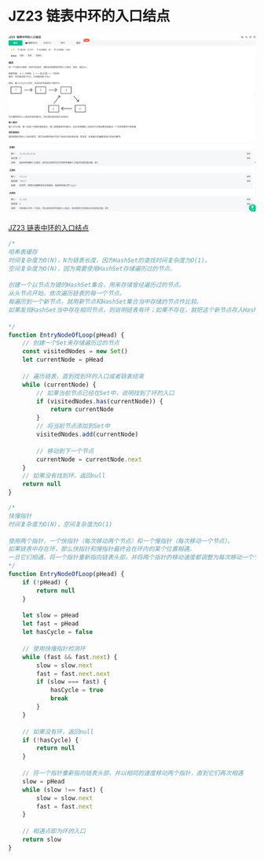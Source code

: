 # JZ23 链表中环的入口结点

![1](./img/JZ23%20链表中环的入口结点%201.jpg)
![2](./img/JZ23%20链表中环的入口结点%202.jpg)


[JZ23 链表中环的入口结点](https://www.nowcoder.com/practice/253d2c59ec3e4bc68da16833f79a38e4?tpId=13&tqId=23449&ru=/exam/oj/ta&qru=/ta/coding-interviews/question-ranking&sourceUrl=%2Fexam%2Foj%2Fta%3FtpId%3D13)

```js
/* 
哈希表缓存
时间复杂度为O(N)，N为链表长度，因为HashSet的查找时间复杂度为O(1)。
空间复杂度为O(N)，因为需要使用HashSet存储遍历过的节点。

创建一个以节点为键的HashSet集合，用来存储曾经遍历过的节点。
从头节点开始，依次遍历链表的每一个节点。
每遍历到一个新节点，就用新节点和HashSet集合当中存储的节点作比较。
如果发现HashSet当中存在相同节点，则说明链表有环；如果不存在，就把这个新节点存入HashSet，之后进入下一节点，继续重复操作。

*/
function EntryNodeOfLoop(pHead) {
	// 创建一个Set来存储遍历过的节点
	const visitedNodes = new Set()
	let currentNode = pHead

	// 遍历链表，直到找到环的入口或者链表结束
	while (currentNode) {
		// 如果当前节点已经在Set中，说明找到了环的入口
		if (visitedNodes.has(currentNode)) {
			return currentNode
		}
		// 将当前节点添加到Set中
		visitedNodes.add(currentNode)

		// 移动到下一个节点
		currentNode = currentNode.next
	}
	// 如果没有找到环，返回null
	return null
}
```



```js
/* 
快慢指针
时间复杂度为O(N)，空间复杂度为O(1)

使用两个指针，一个快指针（每次移动两个节点）和一个慢指针（每次移动一个节点）。
如果链表中存在环，那么快指针和慢指针最终会在环内的某个位置相遇。
一旦它们相遇，将一个指针重新指向链表头部，并将两个指针的移动速度都调整为每次移动一个节点。当再次相遇时，相遇点就是环的入口。
*/
function EntryNodeOfLoop(pHead) {
	if (!pHead) {
		return null
	}

	let slow = pHead
	let fast = pHead
	let hasCycle = false

	// 使用快慢指针检测环
	while (fast && fast.next) {
		slow = slow.next
		fast = fast.next.next
		if (slow === fast) {
			hasCycle = true
			break
		}
	}

	// 如果没有环，返回null
	if (!hasCycle) {
		return null
	}

	// 将一个指针重新指向链表头部，并以相同的速度移动两个指针，直到它们再次相遇
	slow = pHead
	while (slow !== fast) {
		slow = slow.next
		fast = fast.next
	}

	// 相遇点即为环的入口
	return slow
}
```
